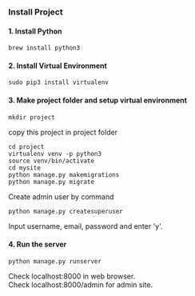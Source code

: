 ### Install Project

#### 1. Install Python
```console
brew install python3
```
#### 2. Install Virtual Environment
```console
sudo pip3 install virtualenv
```
#### 3. Make project folder and setup virtual environment
```console
mkdir project
```
copy this project in project folder
```console
cd project
virtualenv venv -p python3
source venv/bin/activate
cd mysite
python manage.py makemigrations
python manage.py migrate

```
Create admin user by command
```console
python manage.py createsuperuser
```
Input username, email, password and enter 'y'.

#### 4. Run the server
```console
python manage.py runserver
```
Check localhost:8000 in web browser.<br>
Check localhost:8000/admin for admin site.
